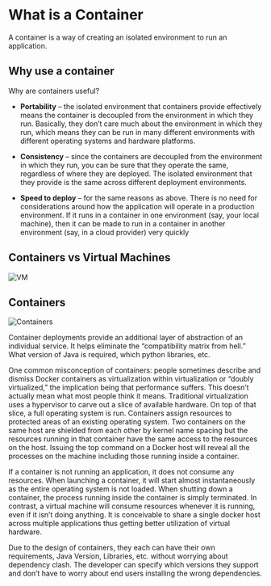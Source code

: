 # What is a Container

A container is a way of creating an isolated environment to run an application.


## Why use a container

Why are containers useful?

* __Portability__ – the isolated environment that containers provide effectively means the container is decoupled from the environment in which they run. Basically, they don’t care much about the environment in which they run, which means they can be run in many different environments with different operating systems and hardware platforms.

* __Consistency__ – since the containers are decoupled from the environment in which they run, you can be sure that they operate the same, regardless of where they are deployed. The isolated environment that they provide is the same across different deployment environments.

* __Speed to deploy__ – for the same reasons as above. There is no need for considerations around how the application will operate in a production environment. If it runs in a container in one environment (say, your local machine), then it can be made to run in a container in another environment (say, in a cloud provider) very quickly

## Containers vs Virtual Machines

![VM](../images/container-vs-virtual-machine.png)

## Containers

![Containers](../images/docker-containerized-appliction-blue-border_2.webp)

Container deployments provide an additional layer of abstraction of an individual service. It helps eliminate the “compatibility matrix from hell.” What version of Java is required, which python libraries, etc.

One common misconception of containers: people sometimes describe and dismiss Docker containers as virtualization within virtualization or “doubly virtualized,” the implication being that performance suffers. This doesn’t actually mean what most people think it means. Traditional virtualization uses a hypervisor to carve out a slice of available hardware. On top of that slice, a full operating system is run. Containers assign resources to protected areas of an existing operating system. Two containers on the same host are shielded from each other by kernel name spacing but the resources running in that container have the same access to the resources on the host. Issuing the top command on a Docker host will reveal all the processes on the machine including those running inside a container.

If a container is not running an application, it does not consume any resources. When launching a container, it will start almost instantaneously as the entire operating system is not loaded. When shutting down a container, the process running inside the container is simply terminated. In contrast, a virtual machine will consume resources whenever it is running, even if it isn’t doing anything. It is conceivable to share a single docker host across multiple applications thus getting better utilization of virtual hardware.

Due to the design of containers, they each can have their own requirements, Java Version, Libraries, etc. without worrying about dependency clash. The developer can specify which versions they support and don’t have to worry about end users installing the wrong dependencies.

